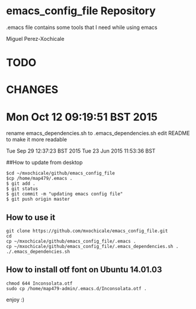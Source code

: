 # emacs_config_file Repository

.emacs file contains some tools that I need while using emacs

Miguel Perez-Xochicale 

TODO
=====

CHANGES
=======

# Mon Oct 12 09:19:51 BST 2015
rename emacs_dependencies.sh to .emacs_dependencies.sh
edit README to make it more readable


Tue Sep 29 12:37:23 BST 2015
Tue 23 Jun 2015 11:53:36 BST 

##How to update from desktop

```
$cd ~/mxochicale/github/emacs_config_file
$cp /home/map479/.emacs .
$ git add .
$ git status
$ git commit -m "updating emacs config file"
$ git push origin master
```



## How to use it


```
git clone https://github.com/mxochicale/emacs_config_file.git
cd
cp ~/mxochicale/github/emacs_config_file/.emacs .
cp ~/mxochicale/github/emacs_config_file/.emacs_dependencies.sh .
./.emacs_dependencies.sh 

```


## How to install otf font on Ubuntu 14.01.03

```
chmod 644 Inconsolata.otf 
sudo cp /home/map479-admin/.emacs.d/Inconsolata.otf .
```

enjoy :)
